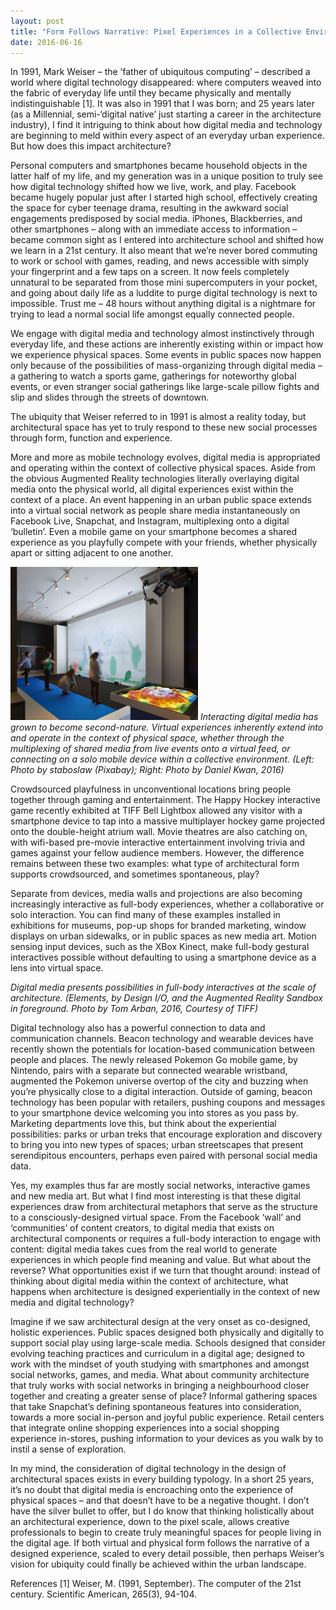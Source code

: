 ```yaml
---
layout: post
title: "Form Follows Narrative: Pixel Experiences in a Collective Environment"
date: 2016-06-16
---
```


In 1991, Mark Weiser – the ‘father of ubiquitous computing’ – described a world where digital technology disappeared: where computers weaved into the fabric of everyday life until they became physically and mentally indistinguishable [1]. It was also in 1991 that I was born; and 25 years later (as a Millennial, semi-‘digital native’ just starting a career in the architecture industry), I find it intriguing to think about how digital media and technology are beginning to meld within every aspect of an everyday urban experience. But how does this impact architecture?

Personal computers and smartphones became household objects in the latter half of my life, and my generation was in a unique position to truly see how digital technology shifted how we live, work, and play. Facebook became hugely popular just after I started high school, effectively creating the space for cyber teenage drama, resulting in the awkward social engagements predisposed by social media. iPhones, Blackberries, and other smartphones – along with an immediate access to information – became common sight as I entered into architecture school and shifted how we learn in a 21st century. It also meant that we’re never bored commuting to work or school with games, reading, and news accessible with simply your fingerprint and a few taps on a screen. It now feels completely unnatural to be separated from those mini supercomputers in your pocket, and going about daily life as a luddite to purge digital technology is next to impossible. Trust me – 48 hours without anything digital is a nightmare for trying to lead a normal social life amongst equally connected people. 

We engage with digital media and technology almost instinctively through everyday life, and these actions are inherently existing within or impact how we experience physical spaces. Some events in public spaces now happen only because of the possibilities of mass-organizing through digital media – a gathering to watch a sports game, gatherings for noteworthy global events, or even stranger social gatherings like large-scale pillow fights and slip and slides through the streets of downtown. 

The ubiquity that Weiser referred to in 1991 is almost a reality today, but architectural space has yet to truly respond to these new social processes through form, function and experience. 

More and more as mobile technology evolves, digital media is appropriated and operating within the context of collective physical spaces. Aside from the obvious Augmented Reality technologies literally overlaying digital media onto the physical world, all digital experiences exist within the context of a place. An event happening in an urban public space extends into a virtual social network as people share media instantaneously on Facebook Live, Snapchat, and Instagram, multiplexing onto a digital ‘bulletin’. Even a mobile game on your smartphone becomes a shared experience as you playfully compete with your friends, whether physically apart or sitting adjacent to one another. 

<img src="/assets/images/notes-img/digiplayspace-tiff-tom-arban.jpg" width=300px>
<i class="text-muted">Interacting digital media has grown to become second-nature. Virtual experiences inherently extend into and operate in the context of physical space, whether through the multiplexing of shared media from live events onto a virtual feed, or connecting on a solo mobile device within a collective environment. (Left: Photo by staboslaw (Pixabay); Right: Photo by Daniel Kwan, 2016)</i>

Crowdsourced playfulness in unconventional locations bring people together through gaming and entertainment. The Happy Hockey interactive game recently exhibited at TIFF Bell Lightbox allowed any visitor with a smartphone device to tap into a massive multiplayer hockey game projected onto the double-height atrium wall. Movie theatres are also catching on, with wifi-based pre-movie interactive entertainment involving trivia and games against your fellow audience members. However, the difference remains between these two examples: what type of architectural form supports crowdsourced, and sometimes spontaneous, play?

Separate from devices, media walls and projections are also becoming increasingly interactive as full-body experiences, whether a collaborative or solo interaction. You can find many of these examples installed in exhibitions for museums, pop-up shops for branded marketing, window displays on urban sidewalks, or in public spaces as new media art. Motion sensing input devices, such as the XBox Kinect, make full-body gestural interactives possible without defaulting to using a smartphone device as a lens into virtual space.


<i class="text-muted">Digital media presents possibilities in full-body interactives at the scale of architecture. (Elements, by Design I/O, and the Augmented Reality Sandbox in foreground. Photo by Tom Arban, 2016, Courtesy of TIFF)</i>

Digital technology also has a powerful connection to data and communication channels. Beacon technology and wearable devices have recently shown the potentials for location-based communication between people and places. The newly released Pokemon Go mobile game, by Nintendo, pairs with a separate but connected wearable wristband, augmented the Pokemon universe overtop of the city and buzzing when you’re physically close to a digital interaction. Outside of gaming, beacon technology has been popular with retailers, pushing coupons and messages to your smartphone device welcoming you into stores as you pass by. Marketing departments love this, but think about the experiential possibilities: parks or urban treks that encourage exploration and discovery to bring you into new types of spaces; urban streetscapes that present serendipitous encounters, perhaps even paired with personal social media data. 

Yes, my examples thus far are mostly social networks, interactive games and new media art. But what I find most interesting is that these digital experiences draw from architectural metaphors that serve as the structure to a consciously-designed virtual space. From the Facebook ‘wall’ and ‘communities’ of content creators, to digital media that exists on architectural components or requires a full-body interaction to engage with content: digital media takes cues from the real world to generate experiences in which people find meaning and value. But what about the reverse? What opportunities exist if we turn that thought around: instead of thinking about digital media within the context of architecture, what happens when architecture is designed experientially in the context of new media and digital technology?

Imagine if we saw architectural design at the very onset as co-designed, holistic experiences. Public spaces designed both physically and digitally to support social play using large-scale media. Schools designed that consider evolving teaching practices and curriculum in a digital age; designed to work with the mindset of youth studying with smartphones and amongst social networks, games, and media. What about community architecture that truly works with social networks in bringing a neighbourhood closer together and creating a greater sense of place? Informal gathering spaces that take Snapchat’s defining spontaneous features into consideration, towards a more social in-person and joyful public experience. Retail centers that integrate online shopping experiences into a social shopping experience in-stores, pushing information to your devices as you walk by to instil a sense of exploration. 

In my mind, the consideration of digital technology in the design of architectural spaces exists in every building typology. In a short 25 years, it’s no doubt that digital media is encroaching onto the experience of physical spaces – and that doesn’t have to be a negative thought. I don’t have the silver bullet to offer, but I do know that thinking holistically about an architectural experience, down to the pixel scale, allows creative professionals to begin to create truly meaningful spaces for people living in the digital age. If both virtual and physical form follows the narrative of a designed experience, scaled to every detail possible, then perhaps Weiser’s vision for ubiquity could finally be achieved within the urban landscape.

References
[1] Weiser, M. (1991, September). The computer of the 21st century. Scientific American, 265(3), 94-104. 
